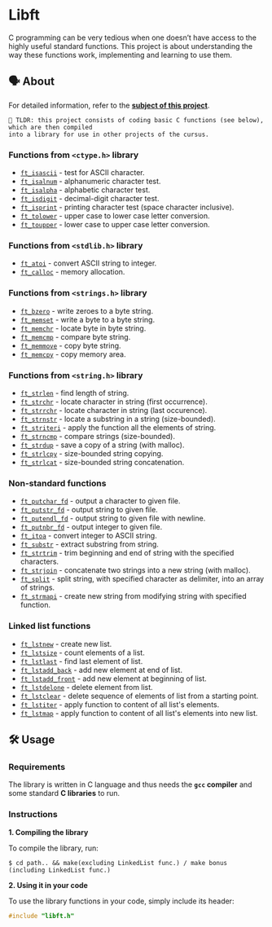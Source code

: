 # Libft
C programming can be very tedious when one doesn’t have access to the highly useful standard functions. This project is about understanding the way these functions work, implementing and learning to use them.

## 🗣️ About

For detailed information, refer to the [**subject of this project**](https://github.com/CagatayUtku/Libft/blob/main/Libft-subject-en.pdf).

	🚀 TLDR: this project consists of coding basic C functions (see below), which are then compiled
	into a library for use in other projects of the cursus.

### Functions from `<ctype.h>` library

* [`ft_isascii`](./ft_isascii.c)		- test for ASCII character.
* [`ft_isalnum`](./ft_isalnum.c)			- alphanumeric character test.
* [`ft_isalpha`](./ft_isalpha.c)			- alphabetic character test.
* [`ft_isdigit`](./ft_isdigit.c)			- decimal-digit character test.
* [`ft_isprint`](./ft_isprint.c)			- printing character test (space character inclusive).
* [`ft_tolower`](./ft_tolower.c)			- upper case to lower case letter conversion.
* [`ft_toupper`](./ft_toupper.c)			- lower case to upper case letter conversion.

### Functions from `<stdlib.h>` library

* [`ft_atoi`](./ft_atoi.c)		- convert ASCII string to integer.
* [`ft_calloc`](./ft_calloc.c)	- memory allocation.

### Functions from `<strings.h>` library

* [`ft_bzero`](./ft_bzero.c)		- write zeroes to a byte string.
* [`ft_memset`](./ft_memset.c)		- write a byte to a byte string.
* [`ft_memchr`](./ft_memchr.c)		- locate byte in byte string.
* [`ft_memcmp`](./ft_memcmp.c)		- compare byte string.
* [`ft_memmove`](./ft_memmove.c)	- copy byte string.
* [`ft_memcpy`](./ft_memcpy.c)		- copy memory area.

### Functions from `<string.h>` library

* [`ft_strlen`](./ft_strlen.c)				- find length of string.
* [`ft_strchr`](./ft_strchr.c)				- locate character in string (first occurrence).
* [`ft_strrchr`](./ft_strrchr.c)			- locate character in string (last occurence).
* [`ft_strnstr`](./ft_strnstr.c)			- locate a substring in a string (size-bounded).
* [`ft_striteri`](./ft_striteri.c)			- apply the function all the elements of string.
* [`ft_strncmp`](./ft_strncmp.c)			- compare strings (size-bounded).
* [`ft_strdup`](./ft_strdup.c)				- save a copy of a string (with malloc).
* [`ft_strlcpy`](./ft_strlcpy.c)			- size-bounded string copying.
* [`ft_strlcat`](./ft_strlcat.c)			- size-bounded string concatenation.

### Non-standard functions

* [`ft_putchar_fd`](./ft_putchar_fd.c)		- output a character to given file.
* [`ft_putstr_fd`](./ft_putstr_fd.c)		- output string to given file.
* [`ft_putendl_fd`](./ft_putendl_fd.c)		- output string to given file with newline.
* [`ft_putnbr_fd`](./ft_putnbr_fd.c)		- output integer to given file.
* [`ft_itoa`](./ft_itoa.c)					- convert integer to ASCII string.
* [`ft_substr`](./ft_substr.c)				- extract substring from string.
* [`ft_strtrim`](./ft_strtrim.c)			- trim beginning and end of string with the specified characters.
* [`ft_strjoin`](./ft_strjoin.c)			- concatenate two strings into a new string (with malloc).
* [`ft_split`](./ft_split.c)				- split string, with specified character as delimiter, into an array of strings.
* [`ft_strmapi`](./ft_strmapi.c)			- create new string from modifying string with specified function.

### Linked list functions

* [`ft_lstnew`](./ft_lstnew.c)				- create new list.
* [`ft_lstsize`](./ft_lstsize.c)			- count elements of a list.
* [`ft_lstlast`](./ft_lstlast.c)			- find last element of list.
* [`ft_lstadd_back`](./ft_lstadd_back.c)	- add new element at end of list.
* [`ft_lstadd_front`](./ft_lstadd_front.c)	- add new element at beginning of list.
* [`ft_lstdelone`](./ft_lstdelone.c)		- delete element from list.
* [`ft_lstclear`](./ft_lstclear.c)			- delete sequence of elements of list from a starting point.
* [`ft_lstiter`](./ft_lstiter.c)			- apply function to content of all list's elements.
* [`ft_lstmap`](./ft_lstmap.c)				- apply function to content of all list's elements into new list.

## 🛠️ Usage

### Requirements

The library is written in C language and thus needs the **`gcc` compiler** and some standard **C libraries** to run.

### Instructions

**1. Compiling the library**

To compile the library, run:

```shell
$ cd path.. && make(excluding LinkedList func.) / make bonus (including LinkedList func.)
```

**2. Using it in your code**

To use the library functions in your code, simply include its header:

```C
#include "libft.h"
```
